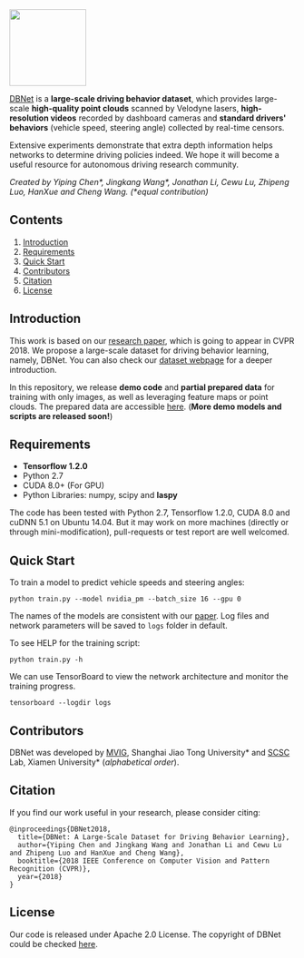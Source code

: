 <img src=https://github.com/driving-behavior/DBNet/blob/master/docs/logo.jpeg width=135/>

[DBNet](http://www.drivingbehavior.org/) is a __large-scale driving behavior dataset__, which provides large-scale __high-quality point clouds__ scanned by Velodyne lasers, __high-resolution videos__ recorded by dashboard cameras and __standard drivers' behaviors__ (vehicle speed, steering angle) collected by real-time censors.

Extensive experiments demonstrate that extra depth information helps networks to determine driving policies indeed. We hope it will become a useful resource for autonomous driving research community.

_Created by Yiping Chen*, Jingkang Wang*, Jonathan Li, Cewu Lu, Zhipeng Luo, HanXue and Cheng Wang. (*equal contribution)_

## Contents
1. [Introduction](#introduction)
2. [Requirements](#requirements)
3. [Quick Start](#quick-start)
4. [Contributors](#contributors)
5. [Citation](#citation)
6. [License](#license)

## Introduction
This work is based on our [research paper](https://arxiv.org/abs/1804.xxxx), which is going to appear in CVPR 2018. We propose a large-scale dataset for driving behavior learning, namely, DBNet. You can also check our [dataset webpage](http://www.drivingbehavior.org/) for a deeper introduction.

In this repository, we release __demo code__ and __partial prepared data__ for training with only images, as well as leveraging feature maps or point clouds. The prepared data are accessible [here](https://drive.google.com/open?id=1NjhHwV_q6EMZ6MiGhZnqxg7yRCawx79c). (__More demo models and scripts are released soon!__)

## Requirements

* **Tensorflow 1.2.0**
* Python 2.7
* CUDA 8.0+ (For GPU)
* Python Libraries: numpy, scipy and __laspy__

The code has been tested with Python 2.7, Tensorflow 1.2.0, CUDA 8.0 and cuDNN 5.1 on Ubuntu 14.04. But it may work on more machines (directly or through mini-modification), pull-requests or test report are well welcomed.

## Quick Start
To train a model to predict vehicle speeds and steering angles:

    python train.py --model nvidia_pm --batch_size 16 --gpu 0
The names of the models are consistent with our [paper](http://www.drivingbehavior.org/publications.html).
Log files and network parameters will be saved to `logs` folder in default.

To see HELP for the training script:

    python train.py -h

We can use TensorBoard to view the network architecture and monitor the training progress.

    tensorboard --logdir logs

## Contributors
DBNet was developed by [MVIG](http://www.mvig.org/), Shanghai Jiao Tong University* and [SCSC](http://scsc.xmu.edu.cn/) Lab, Xiamen University* (*alphabetical order*).

## Citation
If you find our work useful in your research, please consider citing:

	@inproceedings{DBNet2018,
	  title={DBNet: A Large-Scale Dataset for Driving Behavior Learning},
	  author={Yiping Chen and Jingkang Wang and Jonathan Li and Cewu Lu and Zhipeng Luo and HanXue and Cheng Wang},
	  booktitle={2018 IEEE Conference on Computer Vision and Pattern Recognition (CVPR)},
	  year={2018}
	}

## License
Our code is released under Apache 2.0 License. The copyright of DBNet could be checked [here](http://www.drivingbehavior.org).
